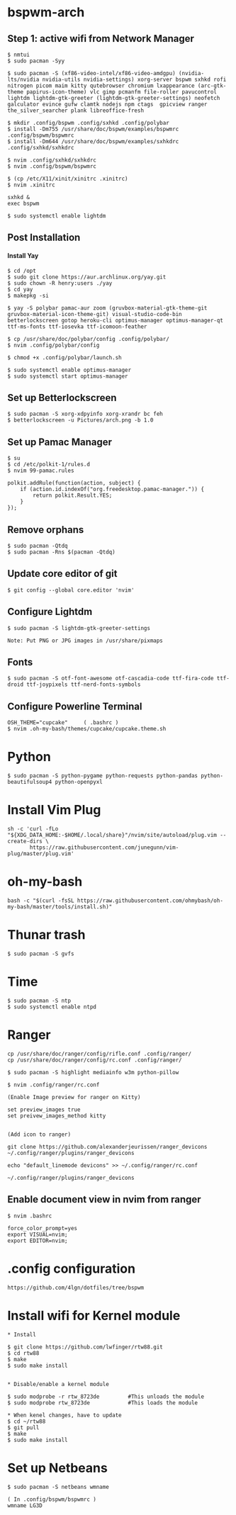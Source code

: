 # bspwm-arch
## Step 1: active wifi from Network Manager
```
$ nmtui
$ sudo pacman -Syy
```

```
$ sudo pacman -S (xf86-video-intel/xf86-video-amdgpu) (nvidia-lts/nvidia nvidia-utils nvidia-settings) xorg-server bspwm sxhkd rofi nitrogen picom maim kitty qutebrowser chromium lxappearance (arc-gtk-theme papirus-icon-theme) vlc gimp pcmanfm file-roller pavucontrol lightdm lightdm-gtk-greeter (lightdm-gtk-greeter-settings) neofetch galculator evince gufw clamtk nodejs npm ctags  gpicview ranger the_silver_searcher plank libreoffice-fresh

```
 
```
$ mkdir .config/bspwm .config/sxhkd .config/polybar
$ install -Dm755 /usr/share/doc/bspwm/examples/bspwmrc .config/bspwm/bspwmrc
$ install -Dm644 /usr/share/doc/bspwm/examples/sxhkdrc .config/sxhkd/sxhkdrc

$ nvim .config/sxhkd/sxhkdrc
$ nvim .config/bspwm/bspwmrc

```
```
$ (cp /etc/X11/xinit/xinitrc .xinitrc)
$ nvim .xinitrc

sxhkd &
exec bspwm
```
```
$ sudo systemctl enable lightdm
```

## Post Installation

#### Install Yay
```
$ cd /opt
$ sudo git clone https://aur.archlinux.org/yay.git
$ sudo chown -R henry:users ./yay
$ cd yay
$ makepkg -si
```

```
$ yay -S polybar pamac-aur zoom (gruvbox-material-gtk-theme-git gruvbox-material-icon-theme-git) visual-studio-code-bin betterlockscreen gotop heroku-cli optimus-manager optimus-manager-qt ttf-ms-fonts ttf-iosevka ttf-icomoon-feather
```

```
$ cp /usr/share/doc/polybar/config .config/polybar/ 
$ nvim .config/polybar/config

$ chmod +x .config/polybar/launch.sh
```

```
$ sudo systemctl enable optimus-manager
$ sudo systemctl start optimus-manager
```

## Set up Betterlockscreen
```
$ sudo pacman -S xorg-xdpyinfo xorg-xrandr bc feh
$ betterlockscreen -u Pictures/arch.png -b 1.0
```

## Set up Pamac Manager
```
$ su
$ cd /etc/polkit-1/rules.d
$ nvim 99-pamac.rules

polkit.addRule(function(action, subject) {
	if (action.id.indexOf("org.freedesktop.pamac-manager.")) {
		return polkit.Result.YES;
	}
});
```

## Remove orphans
```
$ sudo pacman -Qtdq
$ sudo pacman -Rns $(pacman -Qtdq)
```

## Update core editor of git
```
$ git config --global core.editor 'nvim'
```

## Configure Lightdm
```
$ sudo pacman -S lightdm-gtk-greeter-settings

Note: Put PNG or JPG images in /usr/share/pixmaps
```

## Fonts
```
$ sudo pacman -S otf-font-awesome otf-cascadia-code ttf-fira-code ttf-droid ttf-joypixels ttf-nerd-fonts-symbols
```

## Configure Powerline Terminal
```
OSH_THEME="cupcake" 	( .bashrc )
$ nvim .oh-my-bash/themes/cupcake/cupcake.theme.sh
```


# Python
```
$ sudo pacman -S python-pygame python-requests python-pandas python-beautifulsoup4 python-openpyxl
```

# Install Vim Plug
```
sh -c 'curl -fLo "${XDG_DATA_HOME:-$HOME/.local/share}"/nvim/site/autoload/plug.vim --create-dirs \
       https://raw.githubusercontent.com/junegunn/vim-plug/master/plug.vim'
```

# oh-my-bash
```
bash -c "$(curl -fsSL https://raw.githubusercontent.com/ohmybash/oh-my-bash/master/tools/install.sh)"
```

# Thunar trash
```
$ sudo pacman -S gvfs
```

# Time 
```
$ sudo pacman -S ntp
$ sudo systemctl enable ntpd
```

# Ranger
```
cp /usr/share/doc/ranger/config/rifle.conf .config/ranger/
cp /usr/share/doc/ranger/config/rc.conf .config/ranger/

$ sudo pacman -S highlight mediainfo w3m python-pillow

$ nvim .config/ranger/rc.conf

(Enable Image preview for ranger on Kitty)

set preview_images true
set preivew_images_method kitty


(Add icon to ranger)

git clone https://github.com/alexanderjeurissen/ranger_devicons ~/.config/ranger/plugins/ranger_devicons

echo "default_linemode devicons" >> ~/.config/ranger/rc.conf

~/.config/ranger/plugins/ranger_devicons   
```

## Enable document view in nvim from ranger
```
$ nvim .bashrc

force_color_prompt=yes
export VISUAL=nvim;
export EDITOR=nvim;
```

# .config configuration
```
https://github.com/4lgn/dotfiles/tree/bspwm

```

# Install wifi for Kernel module 
```
* Install

$ git clone https://github.com/lwfinger/rtw88.git
$ cd rtw88
$ make
$ sudo make install


* Disable/enable a kernel module

$ sudo modprobe -r rtw_8723de         #This unloads the module
$ sudo modprobe rtw_8723de            #This loads the module

* When kenel changes, have to update
$ cd ~/rtw88
$ git pull
$ make
$ sudo make install
```

# Set up Netbeans
```
$ sudo pacman -S netbeans wmname

( In .config/bspwm/bspwmrc )
wmname LG3D

```
